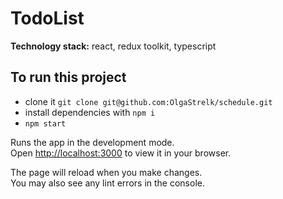# TodoList

**Technology stack:** react, redux toolkit, typescript

## To run this project
* clone it `git clone git@github.com:OlgaStrelk/schedule.git`
* install dependencies with `npm i`
* `npm start`

Runs the app in the development mode.\
Open [http://localhost:3000](http://localhost:3000) to view it in your browser.

The page will reload when you make changes.\
You may also see any lint errors in the console.
